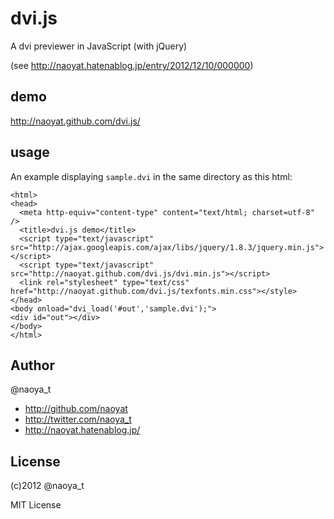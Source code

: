 # dvi.js

A dvi previewer in JavaScript (with jQuery)

(see http://naoyat.hatenablog.jp/entry/2012/12/10/000000)

## demo

http://naoyat.github.com/dvi.js/

## usage

An example displaying `sample.dvi` in the same directory as this html:

```
<html>
<head>
  <meta http-equiv="content-type" content="text/html; charset=utf-8" />
  <title>dvi.js demo</title>
  <script type="text/javascript" src="http://ajax.googleapis.com/ajax/libs/jquery/1.8.3/jquery.min.js"></script>
  <script type="text/javascript" src="http://naoyat.github.com/dvi.js/dvi.min.js"></script>
  <link rel="stylesheet" type="text/css" href="http://naoyat.github.com/dvi.js/texfonts.min.css"></style>
</head>
<body onload="dvi_load('#out','sample.dvi');">
<div id="out"></div>
</body>
</html>
```

## Author

@naoya_t

* http://github.com/naoyat
* http://twitter.com/naoya_t
* http://naoyat.hatenablog.jp/

## License

(c)2012 @naoya_t

MIT License





